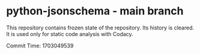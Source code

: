 # python-jsonschema - main branch

This repository contains frozen state of the repository.
Its history is cleared. It is used only for static code
analysis with Codacy.

Commit Time: 1703049539